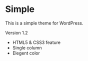 Simple
===
This is a simple theme for WordPress.

Version 1.2
* HTML5 & CSS3 feature
* Single column
* Elegent color
